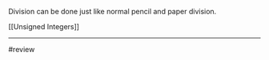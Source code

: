 Division can be done just like normal pencil and paper division. 

[[Unsigned Integers]]

---
#review